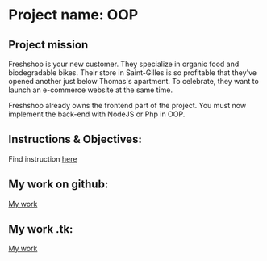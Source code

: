 # Project name: OOP

## Project mission
Freshshop is your new customer. They specialize in organic food and biodegradable bikes. Their store in Saint-Gilles is so profitable that they've opened another just below Thomas's apartment. To celebrate, they want to launch an e-commerce website at the same time.

Freshshop already owns the frontend part of the project. You must now implement the back-end with NodeJS or Php in OOP.

## Instructions & Objectives:

Find instruction [here](https://github.com/becodeorg/BXL-Johnson-5.25/tree/master/3.The-Mountain/04-OOP-webShop)

## My work on github:

 [My work]()
 
 ## My work .tk:
 
 [My work]()
